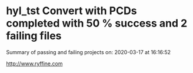 # hyl_tst Convert with PCDs completed with 50 % success and 2 failing files

Summary of passing and failing projects on: 2020-03-17 at 16:16:52

http://www.ryffine.com
